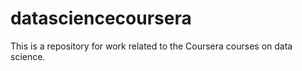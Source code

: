 datasciencecoursera
===================

This is a repository for work related to the Coursera courses on data science.  
